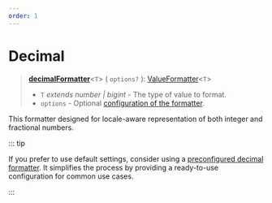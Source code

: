 ```yaml
---
order: 1
---
```


# Decimal <Badge type="info" text="@localizer/format-number" />

> **[decimalFormatter](../../../api/_localizer/format-number/decimalFormatter/index.md)**<`T`> ( `options?` ): [ValueFormatter](../../index.md#valueformatter-t)<`T`>
>
> - `T` _extends number | bigint_ - The type of value to format.
> - `options` - Optional [configuration of the formatter](../options/index.md).

This formatter designed for locale-aware representation of both integer and fractional numbers.

::: tip

If you prefer to use default settings, consider using a [preconfigured decimal formatter](../../preconfigured-formatters/numbers/decimal.md). It simplifies the process by providing a ready-to-use configuration for common use cases.

:::
